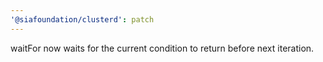 ```yaml
---
'@siafoundation/clusterd': patch
---
```


waitFor now waits for the current condition to return before next iteration.

